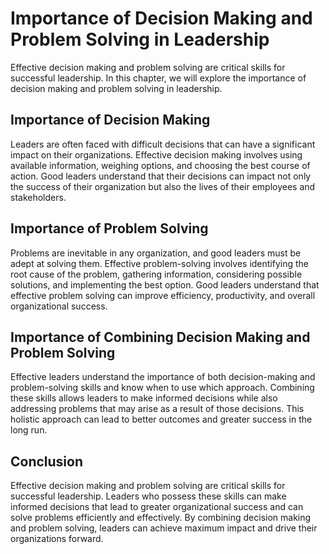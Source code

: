 Importance of Decision Making and Problem Solving in Leadership
=============================================================================================================================

Effective decision making and problem solving are critical skills for successful leadership. In this chapter, we will explore the importance of decision making and problem solving in leadership.

Importance of Decision Making
-----------------------------

Leaders are often faced with difficult decisions that can have a significant impact on their organizations. Effective decision making involves using available information, weighing options, and choosing the best course of action. Good leaders understand that their decisions can impact not only the success of their organization but also the lives of their employees and stakeholders.

Importance of Problem Solving
-----------------------------

Problems are inevitable in any organization, and good leaders must be adept at solving them. Effective problem-solving involves identifying the root cause of the problem, gathering information, considering possible solutions, and implementing the best option. Good leaders understand that effective problem solving can improve efficiency, productivity, and overall organizational success.

Importance of Combining Decision Making and Problem Solving
-----------------------------------------------------------

Effective leaders understand the importance of both decision-making and problem-solving skills and know when to use which approach. Combining these skills allows leaders to make informed decisions while also addressing problems that may arise as a result of those decisions. This holistic approach can lead to better outcomes and greater success in the long run.

Conclusion
----------

Effective decision making and problem solving are critical skills for successful leadership. Leaders who possess these skills can make informed decisions that lead to greater organizational success and can solve problems efficiently and effectively. By combining decision making and problem solving, leaders can achieve maximum impact and drive their organizations forward.
